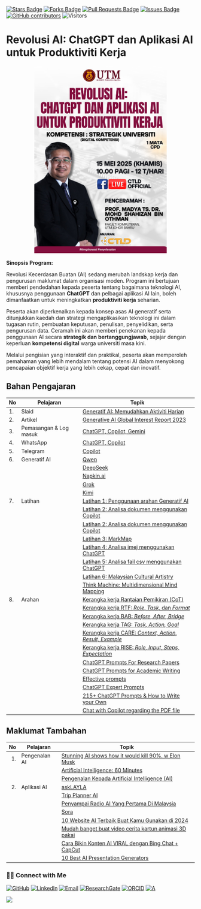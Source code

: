 <a href="https://github.com/drshahizan/short-course/stargazers"><img src="https://img.shields.io/github/stars/drshahizan/short-course" alt="Stars Badge"/></a>
<a href="https://github.com/drshahizan/short-course/network/members"><img src="https://img.shields.io/github/forks/drshahizan/short-course" alt="Forks Badge"/></a>
<a href="https://github.com/drshahizan/short-course/pulls"><img src="https://img.shields.io/github/issues-pr/drshahizan/short-course" alt="Pull Requests Badge"/></a>
<a href="https://github.com/drshahizan/short-course"><img src="https://img.shields.io/github/issues/drshahizan/short-course" alt="Issues Badge"/></a>
<a href="https://github.com/drshahizan/short-course/graphs/contributors"><img alt="GitHub contributors" src="https://img.shields.io/github/contributors/drshahizan/short-course?color=2b9348"></a>
![Visitors](https://api.visitorbadge.io/api/visitors?path=https%3A%2F%2Fgithub.com%2Fdrshahizan%2Fshort-course&labelColor=%23d9e3f0&countColor=%23697689&style=flat)


# Revolusi AI: ChatGPT dan Aplikasi AI untuk Produktiviti Kerja
<p align="center">
 <img src="https://github.com/drshahizan/short-course/blob/main/workshop/25ctld5/images/2505chatgpt.png"  height="500">
 </p>

**Sinopsis Program:**

Revolusi Kecerdasan Buatan (AI) sedang merubah landskap kerja dan pengurusan maklumat dalam organisasi moden. Program ini bertujuan memberi pendedahan kepada peserta tentang bagaimana teknologi AI, khususnya penggunaan **ChatGPT** dan pelbagai aplikasi AI lain, boleh dimanfaatkan untuk meningkatkan **produktiviti kerja** seharian.

Peserta akan diperkenalkan kepada konsep asas AI generatif serta ditunjukkan kaedah dan strategi mengaplikasikan teknologi ini dalam tugasan rutin, pembuatan keputusan, penulisan, penyelidikan, serta pengurusan data. Ceramah ini akan memberi penekanan kepada penggunaan AI secara **strategik dan bertanggungjawab**, sejajar dengan keperluan **kompetensi digital** warga universiti masa kini.

Melalui pengisian yang interaktif dan praktikal, peserta akan memperoleh pemahaman yang lebih mendalam tentang potensi AI dalam menyokong pencapaian objektif kerja yang lebih cekap, cepat dan inovatif.


## Bahan Pengajaran

| No | Pelajaran | Topik |
|--------|---------|---------|
| 1.| Slaid |[Generatif AI: Memudahkan Aktiviti Harian](https://liveutm-my.sharepoint.com/:b:/g/personal/shahizan_live_utm_my/EbrZhFzwAQZCsb5q2Y4Jq6cBXX09SsSFbBfQI5gvtoy7Rg?e=B7B5Q4)
| 2.| Artikel |[Generative AI Global Interest Report 2023](https://www.electronicshub.org/generative-ai-global-interest-report-2023/)
| 3. | Pemasangan & Log masuk |[ChatGPT, Copilot, Gemini](./materials/signin.md)|
| 4. | WhatsApp |[ChatGPT, Copilot](./materials/wa-chatgpt.md)|
| 5. | Telegram |[Copilot](./materials/telegram.md)|
| 6. | Generatif AI |[Qwen](./materials/qwen.md)|
|  |  |[DeepSeek](./materials/deepseek.md)|
|  |  |[Napkin.ai](./materials//napkin.md)|
|  |  |[Grok](./materials/grok.md)|
|  |  |[Kimi](./materials/kimi.md)|
|7.  | Latihan | [Latihan 1: Penggunaan arahan Generatif AI](https://github.com/drshahizan/ai-tools/blob/main/materials/untw/fungsi.md)|
|  |  | [Latihan 2: Analisa dokumen menggunakan Copilot](https://github.com/drshahizan/ai-tools/blob/main/materials/untw/dokumen_copilot.md)|
|  |  | [Latihan 2: Analisa dokumen menggunakan Copilot](https://github.com/drshahizan/ai-tools/blob/main/materials/untw/dokumen_copilot.md)|
|  |  | [Latihan 3: MarkMap](https://github.com/drshahizan/ai-tools/blob/main/materials/pimpin/markmap.md)|
|  |  | [Latihan 4: Analisa imej menggunakan ChatGPT](https://github.com/drshahizan/ai-tools/blob/main/materials/untw/dokumen_untw.md)|
|  |  | [Latihan 5: Analisa fail csv menggunakan ChatGPT](https://github.com/drshahizan/ai-tools/blob/main/materials/untw/dokumen_chatgpt.md)|
|  |  | [Latihan 6: Malaysian Cultural Artistry](https://github.com/drshahizan/Generative-AI-Playground/blob/main/materials/drawing.md) |
|  |  | [Think Machine: Multidimensional Mind Mapping](https://thinkmachine.com/) |
|8.  | Arahan | [Kerangka kerja Rantaian Pemikiran (CoT)](https://github.com/drshahizan/ai-tools/blob/main/materials/gen_frame/1cot.md)|
|  |  | [Kerangka kerja RTF: _Role_, _Task_, dan _Format_](https://github.com/drshahizan/ai-tools/blob/main/materials/gen_frame/2rtf.md)|
|  |  | [Kerangka kerja BAB: _Before_, _After_, _Bridge_](https://github.com/drshahizan/ai-tools/blob/main/materials/gen_frame/3bab.md)|
|  |  | [Kerangka kerja TAG: _Task, Action, Goal_](https://github.com/drshahizan/ai-tools/blob/main/materials/gen_frame/4tag.md)|
|  |  | [Kerangka kerja CARE: _Context, Action, Result, Example_](https://github.com/drshahizan/ai-tools/blob/main/materials/gen_frame/5care.md)|
|  |  | [Kerangka kerja RISE: _Role, Input, Steps, Expectation_](https://github.com/drshahizan/ai-tools/blob/main/materials/gen_frame/6rise.md)|
|  |  | [ChatGPT Prompts For Research Papers](https://github.com/drshahizan/Generative-AI-Playground/blob/main/materials/prompt_research.md)|
|  |  | [ChatGPT Prompts for Academic Writing](https://github.com/drshahizan/Generative-AI-Playground/blob/main/materials/prompt_academic.md)|
| |  | [Effective prompts](https://drshahizan.gitbook.io/copywriting-chatgpt/prompts/effective-prompts)|
|  |  | [ChatGPT Expert Prompts](https://github.com/drshahizan/Generative-AI-Playground/blob/main/materials/prompt.md)|
|  |  | [215+ ChatGPT Prompts & How to Write your Own](https://writesonic.com/blog/chatgpt-prompts)|
|  |  | [Chat with Copilot regarding the PDF file](https://github.com/drshahizan/Generative-AI-Playground/blob/main/materials/copilot.md)|

## Maklumat Tambahan

| No | Pelajaran | Topik |
|--------:|---------|---------|
|1. | Pengenalan AI|[Stunning AI shows how it would kill 90%. w Elon Musk](https://youtu.be/J6Mdq3n6kgk?si=4G0k5-WNH55pBMhw)|
|||[Artificial Intelligence: 60 Minutes ](https://youtu.be/aZ5EsdnpLMI?si=3aEFdMyTnOWZTuCZ)|
||| [Pengenalan Kepada Artificial Intelligence (AI)](https://youtu.be/kms0WrEbs0Q?si=woVk00RDgFNC5rBd)|
| 2. | Aplikasi AI | [askLAYLA](https://justasklayla.com/) |
|||[Trip Planner AI](https://tripplanner.ai/)|
||| [Penyampai Radio AI Yang Pertama Di Malaysia](https://says.com/my/seismik/kenali-aina-sabrina-dj-fly-fm-juga-ai-yang-pertama-di-malaysia-sebagai-penyampai-radio)|
|||[Sora](https://openai.com/sora)|
||| [10 Website AI Terbaik Buat Kamu Gunakan di 2024](https://www.facebook.com/reel/671923085023778) |
||| [Mudah banget buat video cerita kartun animasi 3D pakai](https://www.youtube.com/watch?v=6IYBxbpKato)|
||| [Cara Bikin Konten AI VIRAL dengan Bing Chat + CapCut](https://youtu.be/ed30BLkVpis?si=Z6XmTWxVO1PC_kyv)|
||| [10 Best AI Presentation Generators](https://www.unite.ai/best-ai-presentation-generators/)|


### 🙌🏻 Connect with Me
<p align="left">
    <a href="https://github.com/drshahizan" target="_blank"><img alt="GitHub" src="https://img.shields.io/badge/-@drshahizan-181717?style=flat-square&logo=GitHub&logoColor=white"></a>
    <a href="https://www.linkedin.com/in/drshahizan" target="_blank"><img alt="LinkedIn" src="https://img.shields.io/badge/-drshahizan-blue?style=flat-square&logo=Linkedin&logoColor=white&link=https://www.linkedin.com/in/drshahizan/"></a>
    <a href="mailto:shahizan@utm.my" target="_blank"><img alt="Email" src="https://img.shields.io/badge/-shahizan@utm.my-c14438?style=flat-square&logo=Gmail&logoColor=white&link=mailto:shahizan@utm.my.com"></a>
    <a href="https://www.researchgate.net/profile/Mohd-Othman-28" target="_blank"><img alt="ResearchGate" src="https://img.shields.io/badge/-ResearchGate-00CCBB?style=flat-square&logo=ResearchGate&logoColor=white"></a>
    <a href="https://orcid.org/0000-0003-4261-1873" target="_blank"><img alt="ORCID" src="https://img.shields.io/badge/-ORCID-A6CE39?style=flat-square&logo=ORCID&logoColor=white"></a> 
 <a href="https://visitorbadge.io/status?path=https%3A%2F%2Fgithub.com%2Fdrshahizan" target="_blank"><img alt="A" src="https://api.visitorbadge.io/api/visitors?path=https%3A%2F%2Fgithub.com%2Fdrshahizan&labelColor=%23697689&countColor=%23555555&style=plastic"></a>
 
![](https://hit.yhype.me/github/profile?user_id=81284918)
</p>

